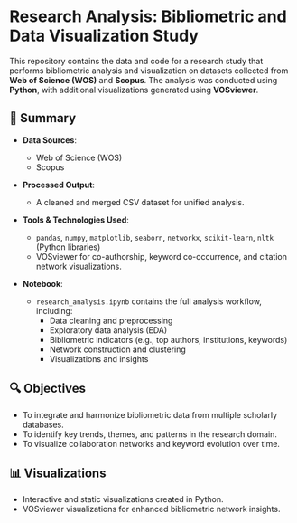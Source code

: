 
# Research Analysis: Bibliometric and Data Visualization Study

This repository contains the data and code for a research study that performs bibliometric analysis and visualization on datasets collected from **Web of Science (WOS)** and **Scopus**. The analysis was conducted using **Python**, with additional visualizations generated using **VOSviewer**.

## 📌 Summary

- **Data Sources**: 
  - Web of Science (WOS)
  - Scopus

- **Processed Output**:
  - A cleaned and merged CSV dataset for unified analysis.

- **Tools & Technologies Used**:
  - `pandas`, `numpy`, `matplotlib`, `seaborn`, `networkx`, `scikit-learn`, `nltk` (Python libraries)
  - VOSviewer for co-authorship, keyword co-occurrence, and citation network visualizations.

- **Notebook**:
  - `research_analysis.ipynb` contains the full analysis workflow, including:
    - Data cleaning and preprocessing
    - Exploratory data analysis (EDA)
    - Bibliometric indicators (e.g., top authors, institutions, keywords)
    - Network construction and clustering
    - Visualizations and insights

## 🔍 Objectives

- To integrate and harmonize bibliometric data from multiple scholarly databases.
- To identify key trends, themes, and patterns in the research domain.
- To visualize collaboration networks and keyword evolution over time.

## 📊 Visualizations

- Interactive and static visualizations created in Python.
- VOSviewer visualizations for enhanced bibliometric network insights.

